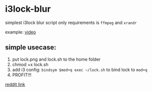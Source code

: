 # i3lock-blur

simplest i3lock blur script only requirements is `ffmpeg` and `xrandr`

example: [video](https://gfycat.com/SentimentalTemptingElephantbeetle)

## simple usecase:

1. put lock.png and lock.sh to the home folder
2. chmod +x lock.sh
3. add i3 config: `bindsym $mod+q exec ~/lock.sh` to bind lock to `mod+q`
4. PROFIT!!!

[reddit link](https://www.reddit.com/r/unixporn/comments/4yj29e/i3lock_simple_blur_script/)
